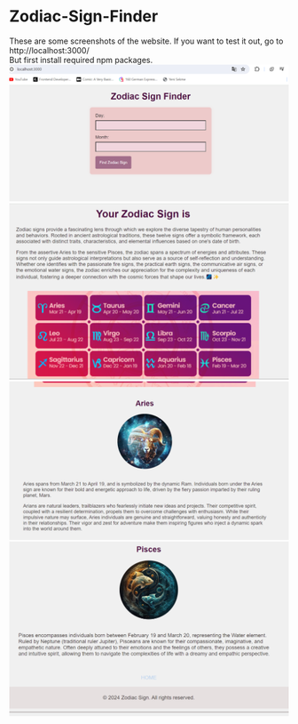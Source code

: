 # Zodiac-Sign-Finder
These are some screenshots of the website. If you want to test it out, go to http://localhost:3000/
<br>
But first install required npm packages.
<br>
![Screenshot](screenshoot1.png)
![Screenshot](screenshoot2.png)
![Screenshot](screenshoot3.png)
![Screenshot](screenshoot4.png)
